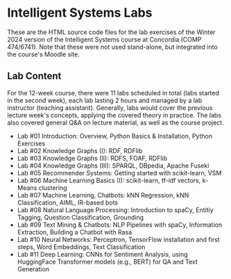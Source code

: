 # Intelligent Systems Labs
These are the HTML source code files for the lab exercises of the Winter 2024 version of the Intelligent Systems course at Concordia (COMP 474/6741). 
Note that these were not used stand-alone, but integrated into the course's Moodle site.

## Lab Content
For the 12-week course, there were 11 labs scheduled in total (labs started in the second week), each lab lasting 2 hours and managed by a lab instructor (teaching assistant).
Generally, labs would cover the previous lecture week's concepts, applying the covered theory in practice. The labs also covered general Q&A on lecture material, as well
as the course project.

* Lab #01 Introduction: Overview, Python Basics & Installation, Python Exercises
* Lab #02 Knowledge Graphs (I): RDF, RDFlib
* Lab #03 Knowledge Graphs (II): RDFS, FOAF, RDFlib
* Lab #04 Knowledge Graphs (III): SPARQL, DBpedia, Apache Fuseki
* Lab #05 Recommender Systems: Getting started with scikit-learn, VSM
* Lab #06 Machine Learning Basics (I): scikit-learn, tf-idf vectors, k-Means clustering
* Lab #07 Machine Learning, Chatbots: kNN Regression, kNN Classification, AIML, IR-based bots
* Lab #08 Natural Language Processing: Introduction to spaCy, Entitiy Tagging, Question Classification, Grounding
* Lab #09 Text Mining & Chatbots: NLP Pipelines with spaCy, Information Extraction, Building a Chatbot with Rasa
* Lab #10 Neural Networks: Perceptron, TensorFlow installation and first steps, Word Embeddings, Text Classification
* Lab #11 Deep Learning: CNNs for Sentiment Analysis, using HuggingFace Transformer models (e.g., BERT) for QA and Text Generation
